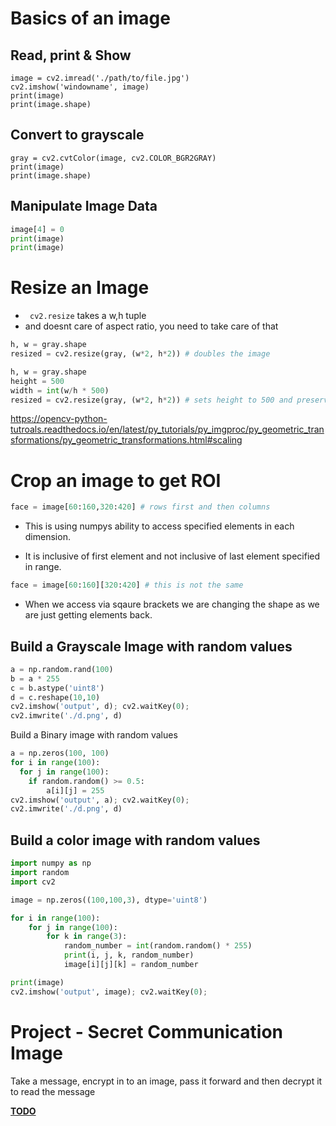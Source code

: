 # Basics of an image

## Read, print & Show

```
image = cv2.imread('./path/to/file.jpg')
cv2.imshow('windowname', image)
print(image)
print(image.shape)
```

## Convert to grayscale

```
gray = cv2.cvtColor(image, cv2.COLOR_BGR2GRAY)
print(image)
print(image.shape)
```

## Manipulate Image Data

```python
image[4] = 0
print(image)
print(image)
```

# Resize an Image

- ` cv2.resize` takes a w,h tuple 
- and doesnt care of aspect ratio, you need to take care of that

```python
h, w = gray.shape
resized = cv2.resize(gray, (w*2, h*2)) # doubles the image
```


```python
h, w = gray.shape
height = 500
width = int(w/h * 500)
resized = cv2.resize(gray, (w*2, h*2)) # sets height to 500 and preserves the aspect ratio
```

https://opencv-python-tutroals.readthedocs.io/en/latest/py_tutorials/py_imgproc/py_geometric_transformations/py_geometric_transformations.html#scaling

# Crop an image to get ROI

```python
face = image[60:160,320:420] # rows first and then columns
```

- This is using numpys ability to access specified elements in each dimension. 

- It is inclusive of first element and not inclusive of last element specified in range.

```python
face = image[60:160][320:420] # this is not the same
```

- When we access via sqaure brackets we are changing the shape as we are just getting elements back.

## Build a Grayscale Image with random values

```python
a = np.random.rand(100)
b = a * 255
c = b.astype('uint8')
d = c.reshape(10,10)
cv2.imshow('output', d); cv2.waitKey(0);
cv2.imwrite('./d.png', d)
```

Build a Binary image with random values

```python
a = np.zeros(100, 100)
for i in range(100):
  for j in range(100):
    if random.random() >= 0.5:
	    a[i][j] = 255
cv2.imshow('output', a); cv2.waitKey(0);
cv2.imwrite('./d.png', d)
```

## Build a color image with random values

```python
import numpy as np
import random
import cv2

image = np.zeros((100,100,3), dtype='uint8')

for i in range(100):
    for j in range(100):
        for k in range(3):
            random_number = int(random.random() * 255)
            print(i, j, k, random_number)
            image[i][j][k] = random_number

print(image)
cv2.imshow('output', image); cv2.waitKey(0);
```

# Project - Secret Communication Image

Take a message, encrypt in to an image, pass it forward and then decrypt it to read the message

**<u>TODO</u>**